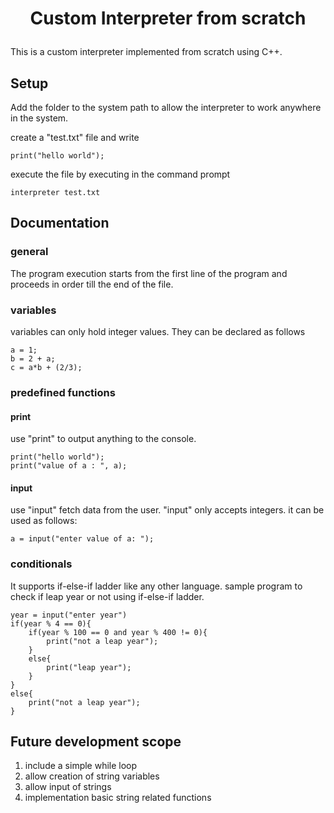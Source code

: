 # <p align = "center">Custom Interpreter from scratch</p>
This is a custom interpreter implemented from scratch using C++.

## Setup
Add the folder to the system path to allow the interpreter to work anywhere in the system.

create a "test.txt" file and write
```
print("hello world");
```
execute the file by executing in the command prompt
```
interpreter test.txt
```

## Documentation
### general
The program execution starts from the first line of the program and proceeds in order till the end of the file.

### variables 
variables can only hold integer values.
They can be declared as follows
```
a = 1;
b = 2 + a;
c = a*b + (2/3);
```

### predefined functions
#### print 
use "print" to output anything to the console.
```
print("hello world");
print("value of a : ", a);
```

#### input
use "input" fetch data from the user.
"input" only accepts integers.
it can be used as follows:
```
a = input("enter value of a: ");
```

### conditionals
It supports if-else-if ladder like any other language.
sample program to check if leap year or not using if-else-if ladder.
```
year = input("enter year")
if(year % 4 == 0){
	if(year % 100 == 0 and year % 400 != 0){
		print("not a leap year");
	}
	else{
		print("leap year");
	}
}
else{
	print("not a leap year");
}
```

## Future development scope
1. include a simple while loop
2. allow creation of string variables
3. allow input of strings
4. implementation basic string related functions






